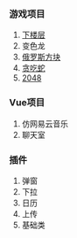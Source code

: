 ### 游戏项目
1. [下楼层](https://fttony.github.io/explame/floors/)
1. 变色龙
1. [俄罗斯方块](https://github.com/ftTony/explame/tree/master/Tetris/ys)
1. [贪吃蛇](https://fttony.github.io/explame/eatSnake)
2. [2048](https://fttony.github.io/explame/2048)

### Vue项目

1. 仿网易云音乐
1. 聊天室

### 插件

1. 弹窗
1. 下拉
1. 日历
2. 上传
3. 基础类
